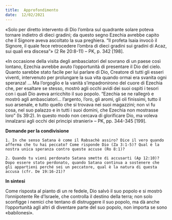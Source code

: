 ```yaml
---
title:  Approfondimento
date:  12/02/2021
---
```


«Solo per diretto intervento di Dio l’ombra sul quadrante solare poteva tornare indietro di dieci gradini; da questo segno Ezechia avrebbe capito che il Signore aveva ascoltato la sua preghiera. “Il profeta Isaia invocò il Signore, il quale fece retrocedere l’ombra di dieci gradini sui gradini di Acaz, sui quali era discesa”» (2 Re 20:8-11) – PK, p. 342 [198].

«In occasione della visita degli ambasciatori del sovrano di un paese così lontano, Ezechia avrebbe avuto l’opportunità di presentare il Dio del cielo. Quanto sarebbe stato facile per lui parlare di Dio, Creatore di tutti gli esseri viventi, intervenuto per prolungare la sua vita quando ormai era svanita ogni speranza! ... Ma l’orgoglio e la vanità s’impadronirono del cuore di Ezechia che, per esaltare se stesso, mostrò agli occhi avidi dei suoi ospiti i tesori con i quali Dio aveva arricchito il suo popolo. “Ezechia se ne rallegrò e mostrò agli ambasciatori… l’argento, l’oro, gli aromi, gli oli finissimi, tutto il suo arsenale, e tutto quello che si trovava nei suoi magazzini; non vi fu cosa, nel suo palazzo e in tutti i suoi domini, che Ezechia non mostrasse loro” (Is 39:2). In questo modo non cercava di glorificare Dio, ma voleva innalzarsi agli occhi dei prìncipi stranieri» – PK, pp. 344-345 [199].

**Domande per la condivisione**

`1.	In che senso Satana è come il Rabsachè assiro? Dice il vero quando afferma che tu hai peccato? Come risponde Dio (Za 3:1-5)? Qual è la nostra unica speranza contro queste accuse (Ro 8:1)?`

`2.	Quando tu vieni perdonato Satana smette di accusarti (Ap 12:10)? Dopo essere stato perdonato, quando Satana continua a sostenere che gli appartieni perché sei un peccatore, qual è la natura di questa accusa (cfr. De 19:16-21)?`

**In sintesi**

Come risposta al pianto di un re fedele, Dio salvò il suo popolo e si mostrò l’onnipotente Re d’Israele, che controlla il destino della terra; non solo sconfigge i nemici che tentano di distruggere il suo popolo, ma dà anche l’opportunità agli altri di diventare parte del suo popolo, non importa se sono «babilonesi».
